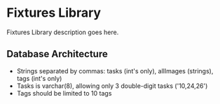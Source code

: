 Fixtures Library
================

Fixtures Library description goes here.

Database Architecture
---------------------
- Strings separated by commas: tasks (int's only), allImages (strings), tags (int's only)
- Tasks is varchar(8), allowing only 3 double-digit tasks ('10,24,26')
- Tags should be limited to 10 tags